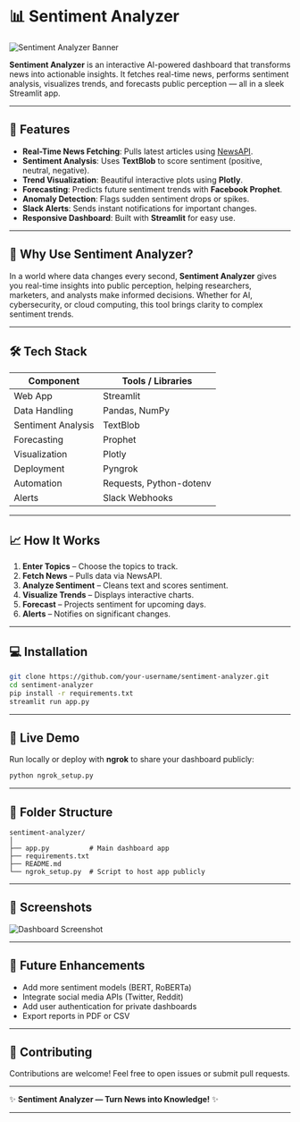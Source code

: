# 📊 Sentiment Analyzer

![Sentiment Analyzer Banner](https://user-images.githubusercontent.com/your-image-link)

**Sentiment Analyzer** is an interactive AI-powered dashboard that transforms news into actionable insights. It fetches real-time news, performs sentiment analysis, visualizes trends, and forecasts public perception — all in a sleek Streamlit app.

---

## 🚀 Features

* **Real-Time News Fetching**: Pulls latest articles using [NewsAPI](https://newsapi.org/).
* **Sentiment Analysis**: Uses **TextBlob** to score sentiment (positive, neutral, negative).
* **Trend Visualization**: Beautiful interactive plots using **Plotly**.
* **Forecasting**: Predicts future sentiment trends with **Facebook Prophet**.
* **Anomaly Detection**: Flags sudden sentiment drops or spikes.
* **Slack Alerts**: Sends instant notifications for important changes.
* **Responsive Dashboard**: Built with **Streamlit** for easy use.

---

## 🎯 Why Use Sentiment Analyzer?

In a world where data changes every second, **Sentiment Analyzer** gives you real-time insights into public perception, helping researchers, marketers, and analysts make informed decisions. Whether for AI, cybersecurity, or cloud computing, this tool brings clarity to complex sentiment trends.

---

## 🛠 Tech Stack

| Component          | Tools / Libraries       |
| ------------------ | ----------------------- |
| Web App            | Streamlit               |
| Data Handling      | Pandas, NumPy           |
| Sentiment Analysis | TextBlob                |
| Forecasting        | Prophet                 |
| Visualization      | Plotly                  |
| Deployment         | Pyngrok                 |
| Automation         | Requests, Python-dotenv |
| Alerts             | Slack Webhooks          |

---

## 📈 How It Works

1. **Enter Topics** – Choose the topics to track.
2. **Fetch News** – Pulls data via NewsAPI.
3. **Analyze Sentiment** – Cleans text and scores sentiment.
4. **Visualize Trends** – Displays interactive charts.
5. **Forecast** – Projects sentiment for upcoming days.
6. **Alerts** – Notifies on significant changes.

---

## 💻 Installation

```bash
git clone https://github.com/your-username/sentiment-analyzer.git
cd sentiment-analyzer
pip install -r requirements.txt
streamlit run app.py
```

---

## 🔗 Live Demo

Run locally or deploy with **ngrok** to share your dashboard publicly:

```bash
python ngrok_setup.py
```

---

## 📂 Folder Structure

```
sentiment-analyzer/
│
├── app.py          # Main dashboard app
├── requirements.txt
├── README.md
└── ngrok_setup.py  # Script to host app publicly
```

---

## 🎨 Screenshots

![Dashboard Screenshot](https://user-images.githubusercontent.com/your-screenshot-link)

---

## 📢 Future Enhancements

* Add more sentiment models (BERT, RoBERTa)
* Integrate social media APIs (Twitter, Reddit)
* Add user authentication for private dashboards
* Export reports in PDF or CSV

---

## 🤝 Contributing

Contributions are welcome! Feel free to open issues or submit pull requests.


---

✨ **Sentiment Analyzer — Turn News into Knowledge!** ✨

---

